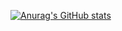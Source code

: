 [![Anurag's GitHub stats](https://github-readme-stats.vercel.app/api?username=cbt12123&show_icons=true&theme=radical&hide=stars)](https://github.com/anuraghazra/github-readme-stats)
